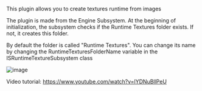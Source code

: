 This plugin allows you to create textures runtime from images

The plugin is made from the Engine Subsystem. At the beginning of initialization, the subsystem checks if the Runtime Textures folder exists. If not, it creates this folder.

By default the folder is called "Runtime Textures". You can change its name by changing the RuntimeTexturesFolderName variable in the ISRuntimeTextureSubsystem class

![image](https://github.com/user-attachments/assets/49da8b30-7654-4af3-8bdf-f2a1dba91b8f)

Video tutorial:
https://www.youtube.com/watch?v=lYDNuBllPeU
